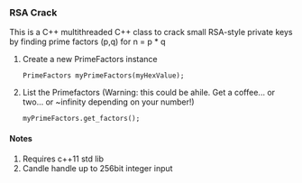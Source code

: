 ### RSA Crack

This is a C++ multithreaded C++ class to crack small RSA-style private keys by finding prime factors (p,q) for n = p * q

1. Create a new PrimeFactors instance
    ```
    PrimeFactors myPrimeFactors(myHexValue);
    ```

2. List the Primefactors (Warning: this could be ahile. Get a coffee... or two... or ~infinity depending on your number!)
    ```
    myPrimeFactors.get_factors();
    ```

#### Notes

1. Requires c++11 std lib
2. Candle handle up to 256bit integer input
